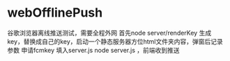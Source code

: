 # webOfflinePush
谷歌浏览器离线推送测试，需要全程外网
首先node server/renderKey 生成key，替换成自己的key，启动一个静态服务器方位html文件夹内容，弹窗后记录参数
申请fcmkey 填入server.js
node server.js ，前端收到推送